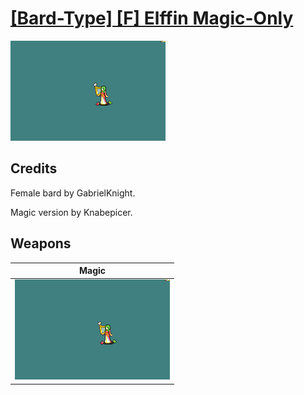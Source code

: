 # [\[Bard-Type\] \[F\] Elffin Magic-Only](./)
 

<img src="./6.%20Magic/Magic_000.png" alt="[Bard-Type] [F] Elffin Magic-Only standing" />

## Credits

Female bard by GabrielKnight.

Magic version by Knabepicer.

## Weapons
 

|Magic |
|  :---: |
| <img alt="Magic animation" src="./6.%20Magic/Magic.gif" /> |
